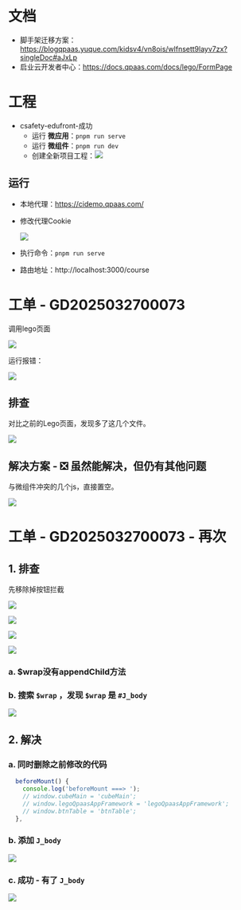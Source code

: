 # 文档

* 脚手架迁移方案：https://blogqpaas.yuque.com/kidsv4/vn8ois/wlfnsett9layv7zx?singleDoc#aJxLp
* 启业云开发者中心：https://docs.qpaas.com/docs/lego/FormPage





# 工程

* csafety-edufront-成功
    * 运行 **微应用**：`pnpm run serve`
    * 运行 **微组件**：`pnpm run dev`
    * 创建全新项目工程：![](images/001.png)



## 运行

* 本地代理：https://cidemo.qpaas.com/

* 修改代理Cookie

    ![](images/008.png)

* 执行命令：`pnpm run serve`

* 路由地址：http://localhost:3000/course





# 工单 - GD2025032700073

调用lego页面

![](images/006.png)

运行报错：

![](images/005.png)



## 排查

对比之前的Lego页面，发现多了这几个文件。

![](images/007.png)



## 解决方案 - ❎ 虽然能解决，但仍有其他问题

与微组件冲突的几个js，直接置空。

![](images/004.png)



# 工单 - GD2025032700073 - 再次

## 1. 排查

先移除掉按钮拦截

![](images/010.png)



![](images/011.png)



![](images/012.png)



![](images/013.png)



### a. $wrap没有appendChild方法



### b. 搜索 `$wrap` ，发现 `$wrap` 是 `#J_body`

![](images/014.png)







## 2. 解决

### a. 同时删除之前修改的代码

```js
  beforeMount() {
    console.log('beforeMount ===> ');
    // window.cubeMain = 'cubeMain';
    // window.legoQpaasAppFramework = 'legoQpaasAppFramework';
    // window.btnTable = 'btnTable';
  },
```



### b. 添加 `J_body` 

![](images/009.png)



### c. 成功 - 有了 `J_body`

![](images/015.png)











